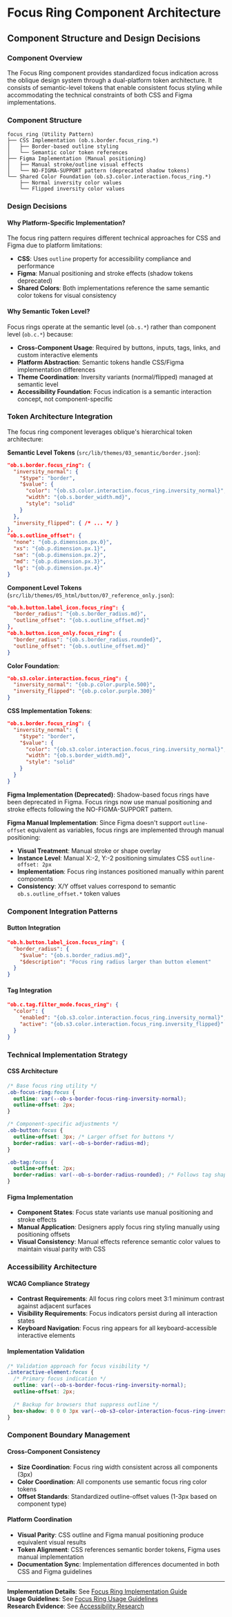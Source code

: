 # Focus Ring Component Architecture
## Component Structure and Design Decisions

### Component Overview

The Focus Ring component provides standardized focus indication across the oblique design system through a dual-platform token architecture. It consists of semantic-level tokens that enable consistent focus styling while accommodating the technical constraints of both CSS and Figma implementations.

### Component Structure

```
focus_ring (Utility Pattern)
├── CSS Implementation (ob.s.border.focus_ring.*)
│   ├── Border-based outline styling
│   └── Semantic color token references
├── Figma Implementation (Manual positioning)  
│   ├── Manual stroke/outline visual effects
│   └── NO-FIGMA-SUPPORT pattern (deprecated shadow tokens)
└── Shared Color Foundation (ob.s3.color.interaction.focus_ring.*)
    ├── Normal inversity color values
    └── Flipped inversity color values
```

### Design Decisions

#### Why Platform-Specific Implementation?
The focus ring pattern requires different technical approaches for CSS and Figma due to platform limitations:

- **CSS**: Uses `outline` property for accessibility compliance and performance
- **Figma**: Manual positioning and stroke effects (shadow tokens deprecated)
- **Shared Colors**: Both implementations reference the same semantic color tokens for visual consistency

#### Why Semantic Token Level?
Focus rings operate at the semantic level (`ob.s.*`) rather than component level (`ob.c.*`) because:

- **Cross-Component Usage**: Required by buttons, inputs, tags, links, and custom interactive elements
- **Platform Abstraction**: Semantic tokens handle CSS/Figma implementation differences
- **Theme Coordination**: Inversity variants (normal/flipped) managed at semantic level
- **Accessibility Foundation**: Focus indication is a semantic interaction concept, not component-specific

### Token Architecture Integration

The focus ring component leverages oblique's hierarchical token architecture:

**Semantic Level Tokens** (`src/lib/themes/03_semantic/border.json`):
```json
"ob.s.border.focus_ring": {
  "inversity_normal": {
    "$type": "border",
    "$value": {
      "color": "{ob.s3.color.interaction.focus_ring.inversity_normal}",
      "width": "{ob.s.border_width.md}",
      "style": "solid"
    }
  },
  "inversity_flipped": { /* ... */ }
},
"ob.s.outline_offset": {
  "none": "{ob.p.dimension.px.0}",
  "xs": "{ob.p.dimension.px.1}",
  "sm": "{ob.p.dimension.px.2}",
  "md": "{ob.p.dimension.px.3}",
  "lg": "{ob.p.dimension.px.4}"
}
```

**Component Level Tokens** (`src/lib/themes/05_html/button/07_reference_only.json`):
```json
"ob.h.button.label_icon.focus_ring": {
  "border_radius": "{ob.s.border_radius.md}",
  "outline_offset": "{ob.s.outline_offset.md}"
},
"ob.h.button.icon_only.focus_ring": {
  "border_radius": "{ob.s.border_radius.rounded}",
  "outline_offset": "{ob.s.outline_offset.md}"
}
```

**Color Foundation**:
```json
"ob.s3.color.interaction.focus_ring": {
  "inversity_normal": "{ob.p.color.purple.500}",
  "inversity_flipped": "{ob.p.color.purple.300}"
}
```

**CSS Implementation Tokens**:
```json
"ob.s.border.focus_ring": {
  "inversity_normal": {
    "$type": "border",
    "$value": {
      "color": "{ob.s3.color.interaction.focus_ring.inversity_normal}",
      "width": "{ob.s.border_width.md}",
      "style": "solid"
    }
  }
}
```

**Figma Implementation (Deprecated)**:
Shadow-based focus rings have been deprecated in Figma. Focus rings now use manual positioning and stroke effects following the NO-FIGMA-SUPPORT pattern.

**Figma Manual Implementation**:
Since Figma doesn't support `outline-offset` equivalent as variables, focus rings are implemented through manual positioning:

- **Visual Treatment**: Manual stroke or shape overlay 
- **Instance Level**: Manual X:-2, Y:-2 positioning simulates CSS `outline-offset: 2px`  
- **Implementation**: Focus ring instances positioned manually within parent components
- **Consistency**: X/Y offset values correspond to semantic `ob.s.outline_offset.*` token values

### Component Integration Patterns

#### Button Integration
```json
"ob.h.button.label_icon.focus_ring": {
  "border_radius": {
    "$value": "{ob.s.border_radius.md}",
    "$description": "Focus ring radius larger than button element"
  }
}
```

#### Tag Integration  
```json
"ob.c.tag.filter_mode.focus_ring": {
  "color": {
    "enabled": "{ob.s3.color.interaction.focus_ring.inversity_normal}",
    "active": "{ob.s3.color.interaction.focus_ring.inversity_flipped}"
  }
}
```

### Technical Implementation Strategy

#### CSS Architecture
```css
/* Base focus ring utility */
.ob-focus-ring:focus {
  outline: var(--ob-s-border-focus-ring-inversity-normal);
  outline-offset: 2px;
}

/* Component-specific adjustments */
.ob-button:focus {
  outline-offset: 3px; /* Larger offset for buttons */
  border-radius: var(--ob-s-border-radius-md);
}

.ob-tag:focus {
  outline-offset: 2px;
  border-radius: var(--ob-s-border-radius-rounded); /* Follows tag shape */
}
```

#### Figma Implementation
- **Component States**: Focus state variants use manual positioning and stroke effects
- **Manual Application**: Designers apply focus ring styling manually using positioning offsets
- **Visual Consistency**: Manual effects reference semantic color values to maintain visual parity with CSS

### Accessibility Architecture

#### WCAG Compliance Strategy
- **Contrast Requirements**: All focus ring colors meet 3:1 minimum contrast against adjacent surfaces
- **Visibility Requirements**: Focus indicators persist during all interaction states
- **Keyboard Navigation**: Focus ring appears for all keyboard-accessible interactive elements

#### Implementation Validation
```css
/* Validation approach for focus visibility */
.interactive-element:focus {
  /* Primary focus indication */
  outline: var(--ob-s-border-focus-ring-inversity-normal);
  outline-offset: 2px;
  
  /* Backup for browsers that suppress outline */
  box-shadow: 0 0 0 3px var(--ob-s3-color-interaction-focus-ring-inversity-normal);
}
```

### Component Boundary Management

#### Cross-Component Consistency
- **Size Coordination**: Focus ring width consistent across all components (3px)
- **Color Coordination**: All components use semantic focus ring color tokens
- **Offset Standards**: Standardized outline-offset values (1-3px based on component type)

#### Platform Coordination
- **Visual Parity**: CSS outline and Figma manual positioning produce equivalent visual results
- **Token Alignment**: CSS references semantic border tokens, Figma uses manual implementation
- **Documentation Sync**: Implementation differences documented in both CSS and Figma guidelines

---

**Implementation Details**: See [Focus Ring Implementation Guide](03-implementation.md)  
**Usage Guidelines**: See [Focus Ring Usage Guidelines](04-guidelines.md)  
**Research Evidence**: See [Accessibility Research](_research/accessibility-research/wcag-compliance-study.md)
